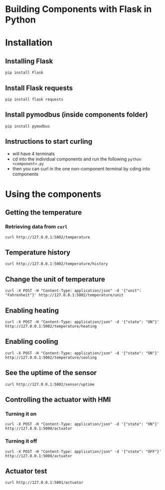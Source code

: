 # Building Components with Flask in Python

# Installation

## Installing Flask
`pip install Flask`

## Install Flask requests
`pip install flask requests`

## Install pymodbus (inside components folder)
`pip install pymodbus`

## Instructions to start curling
- will have 4 terminals
- cd into the individual components and run the following `python <component>.py`
- then you can curl in the one non-component terminal by cding into components

# Using the components

## Getting the temperature

### Retrieving data from `curl`
`curl http://127.0.0.1:5002/temperature`

## Temperature history
`curl http://127.0.0.1:5002/temperature/history`

## Change the unit of temperature
`curl -X POST -H "Content-Type: application/json" -d '{"unit": "Fahrenheit"}' http://127.0.0.1:5002/temperature/unit`

## Enabling heating
`curl -X POST -H "Content-Type: application/json" -d '{"state": "ON"}' http://127.0.0.1:5002/temperature/heating`

## Enabling cooling
`curl -X POST -H "Content-Type: application/json" -d '{"state": "ON"}' http://127.0.0.1:5002/temperature/cooling`

## See the uptime of the sensor
`curl http://127.0.0.1:5002/sensor/uptime`

## Controlling the actuator with HMI
### Turning it on
`curl -X POST -H "Content-Type: application/json" -d '{"state": "ON"}' http://127.0.0.1:5000/actuator`

### Turning it off
`curl -X POST -H "Content-Type: application/json" -d '{"state": "OFF"}' http://127.0.0.1:5000/actuator`

## Actuator test
`curl http://127.0.0.1:5001/actuator`

